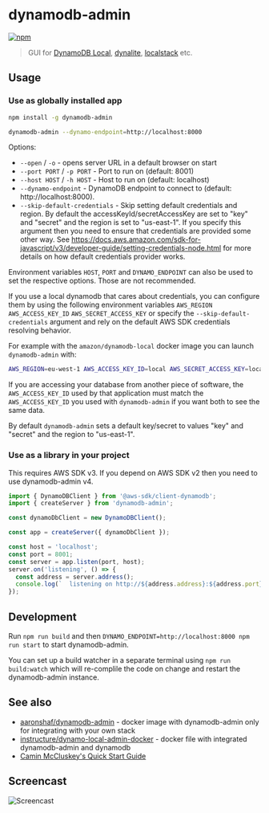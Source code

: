 # dynamodb-admin

[![npm](https://img.shields.io/npm/v/dynamodb-admin.svg)](https://www.npmjs.com/package/dynamodb-admin)
> GUI for [DynamoDB Local](https://aws.amazon.com/blogs/aws/dynamodb-local-for-desktop-development/), [dynalite](https://github.com/mhart/dynalite), [localstack](https://github.com/localstack/localstack) etc.

## Usage

### Use as globally installed app

```bash
npm install -g dynamodb-admin

dynamodb-admin --dynamo-endpoint=http://localhost:8000
```

Options:
 - `--open` / `-o` - opens server URL in a default browser on start
 - `--port PORT` / `-p PORT` -  Port to run on (default: 8001)
 - `--host HOST` / `-h HOST` -  Host to run on (default: localhost)
 - `--dynamo-endpoint` - DynamoDB endpoint to connect to (default: http://localhost:8000).
 - `--skip-default-credentials` - Skip setting default credentials and region. By default the accessKeyId/secretAccessKey are set to "key" and "secret" and the region is set to "us-east-1". If you specify this argument then you need to ensure that credentials are provided some other way. See https://docs.aws.amazon.com/sdk-for-javascript/v3/developer-guide/setting-credentials-node.html for more details on how default credentials provider works.

Environment variables `HOST`, `PORT` and `DYNAMO_ENDPOINT` can also be used to set the respective options. Those are not recommended.

If you use a local dynamodb that cares about credentials, you can configure them by using the following environment variables `AWS_REGION` `AWS_ACCESS_KEY_ID` `AWS_SECRET_ACCESS_KEY` or specify the `--skip-default-credentials` argument and rely on the default AWS SDK credentials resolving behavior.

For example with the `amazon/dynamodb-local` docker image you can launch `dynamodb-admin` with:

```bash
AWS_REGION=eu-west-1 AWS_ACCESS_KEY_ID=local AWS_SECRET_ACCESS_KEY=local dynamodb-admin
```
If you are accessing your database from another piece of software, the `AWS_ACCESS_KEY_ID` used by that application must match the `AWS_ACCESS_KEY_ID` you used with `dynamodb-admin` if you want both to see the same data.

By default `dynamodb-admin` sets a default key/secret to values "key" and "secret" and the region to "us-east-1".

### Use as a library in your project

This requires AWS SDK v3.
If you depend on AWS SDK v2 then you need to use dynamodb-admin v4.

```js
import { DynamoDBClient } from '@aws-sdk/client-dynamodb';
import { createServer } from 'dynamodb-admin';

const dynamoDbClient = new DynamoDBClient();

const app = createServer({ dynamoDbClient });

const host = 'localhost';
const port = 8001;
const server = app.listen(port, host);
server.on('listening', () => {
  const address = server.address();
  console.log(`  listening on http://${address.address}:${address.port}`);
});
```

## Development

Run `npm run build` and then `DYNAMO_ENDPOINT=http://localhost:8000 npm run start` to start dynamodb-admin.

You can set up a build watcher in a separate terminal using `npm run build:watch` which will re-complile the code on change and restart the dynamodb-admin instance.

## See also

* [aaronshaf/dynamodb-admin](https://hub.docker.com/r/aaronshaf/dynamodb-admin/) - docker image with dynamodb-admin only for integrating with your own stack
* [instructure/dynamo-local-admin-docker](https://github.com/instructure/dynamo-local-admin-docker) - docker file with integrated dynamodb-admin and dynamodb
* [Camin McCluskey's Quick Start Guide](https://medium.com/swlh/a-gui-for-local-dynamodb-dynamodb-admin-b16998323f8e)

## Screencast

![Screencast](https://d3vv6lp55qjaqc.cloudfront.net/items/2S1m213N1o2L231e011o/Screen%20Recording%202016-10-17%20at%2001.11%20PM.gif?X-CloudApp-Visitor-Id=ab2071d5f76f8504ab6d3070d8a2c5c3&v=e6056da9)
